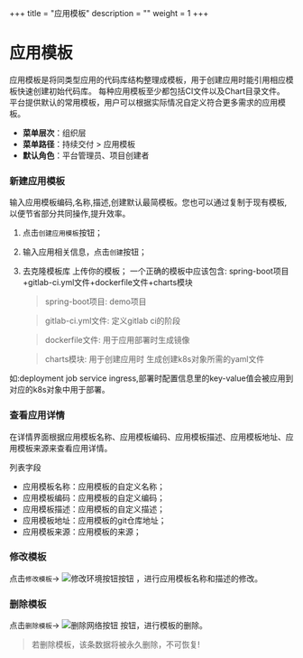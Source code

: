 ﻿+++
title = "应用模板"
description = ""
weight = 1
+++

# 应用模板
  
  应用模板是将同类型应用的代码库结构整理成模板，用于创建应用时能引用相应模板快速创建初始代码库。 每种应用模板至少都包括CI文件以及Chart目录文件。 平台提供默认的常用模板，用户可以根据实际情况自定义符合更多需求的应用模板。

  - **菜单层次**：组织层
  - **菜单路径**：持续交付 > 应用模板
  - **默认角色**：平台管理员、项目创建者

### 新建应用模板

  输入应用模板编码,名称,描述,创建默认最简模板。您也可以通过复制于现有模板,以便节省部分共同操作,提升效率。

   1. 点击`创建应用模板`按钮；

   1. 输入应用相关信息，点击`创建`按钮；

   1. 去克隆模板库
上传你的模板；
      一个正确的模板中应该包含:
spring-boot项目+gitlab-ci.yml文件+dockerfile文件+charts模块

      >spring-boot项目: demo项目

      >gitlab-ci.yml文件: 定义gitlab ci的阶段

      >dockerfile文件: 用于应用部署时生成镜像

      >charts模块: 用于创建应用时 生成创建k8s对象所需的yaml文件 

如:deployment job service ingress,部署时配置信息里的key-value值会被应用到对应的k8s对象中用于部署。

### 查看应用详情

  在详情界面根据应用模板名称、应用模板编码、应用模板描述、应用模板地址、应用模板来源来查看应用详情。

列表字段

 - 应用模板名称：应用模板的自定义名称；
 - 应用模板编码：应用模板的自定义编码；
 - 应用模板描述：应用模板的自定义描述；
 - 应用模板地址：应用模板的git仓库地址；
 - 应用模板来源：应用模板的来源；

### 修改模板
点击`修改模板`→ ![修改环境按钮](/docs/user-guide/continuos-delivery/image/修改环境按钮.png)按钮 ，进行应用模板名称和描述的修改。

### 删除模板
点击`删除模板`→ ![删除网络按钮](/docs/user-guide/continuos-delivery/image/删除网络按钮.png) 按钮，进行模板的删除。
<blockquote class="note">
         若删除模板，该条数据将被永久删除，不可恢复!
      </blockquote>
